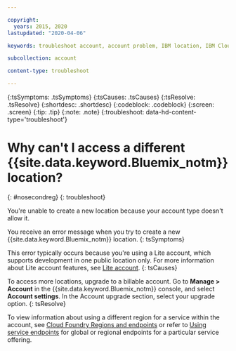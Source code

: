 ```yaml
---

copyright:
  years: 2015, 2020
lastupdated: "2020-04-06"

keywords: troubleshoot account, account problem, IBM location, IBM Cloud location, create location

subcollection: account

content-type: troubleshoot

---
```


{:tsSymptoms: .tsSymptoms}
{:tsCauses: .tsCauses}
{:tsResolve: .tsResolve}
{:shortdesc: .shortdesc}
{:codeblock: .codeblock}
{:screen: .screen}
{:tip: .tip}
{:note: .note}
{:troubleshoot: data-hd-content-type='troubleshoot'}

# Why can't I access a different {{site.data.keyword.Bluemix_notm}} location?
{: #nosecondreg}
{: troubleshoot}

You're unable to create a new location because your account type doesn't allow it.

You receive an error message when you try to create a new {{site.data.keyword.Bluemix_notm}} location.
{: tsSymptoms}

This error typically occurs because you're using a Lite account, which supports development in one public location only. For more information about Lite account features, see [Lite account](/docs/account?topic=account-accounts#liteaccount).
{: tsCauses}

To access more locations, upgrade to a billable account. Go to **Manage > Account** in the {{site.data.keyword.Bluemix_notm}} console, and select **Account settings**. In the Account upgrade section, select your upgrade option.
{: tsResolve}

To view information about using a different region for a service within the account, see [Cloud Foundry Regions and endpoints](/docs/cloud-foundry-public?topic=cloud-foundry-public-endpoints) or refer to [Using service endpoints](/docs/account?topic=account-vrf-service-endpoint#use-service-endpoint) for global or regional endpoints for a particular service offering.
